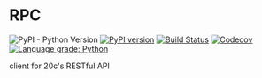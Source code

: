 
# RPC

![PyPI - Python Version](https://img.shields.io/pypi/pyversions/twentyc.rpc)
[![PyPI version](https://badge.fury.io/py/twentyc.rpc.svg)](https://badge.fury.io/py/twentyc.rpc)
[![Build Status](https://travis-ci.org/20c/twentyc.rpc.svg?branch=master)](https://travis-ci.org/20c/twentyc.rpc)
[![Codecov](https://img.shields.io/codecov/c/github/20c/twentyc.rpc/master.svg?maxAge=2592000)](https://codecov.io/github/20c/twentyc.rpc)
[![Language grade: Python](https://img.shields.io/lgtm/grade/python/g/20c/twentyc.rpc.svg?logo=lgtm&logoWidth=18)](https://lgtm.com/projects/g/20c/twentyc.rpc/context:python)


client for 20c's RESTful API

